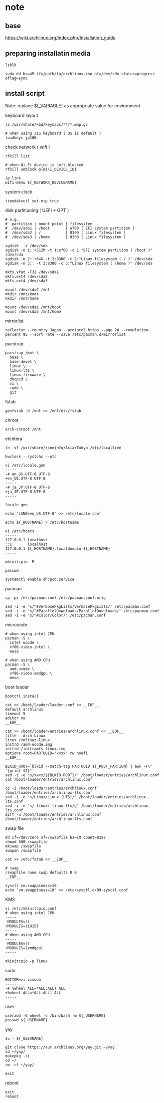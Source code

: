 # note

## base

https://wiki.archlinux.org/index.php/Installation_guide

## preparing installatin media

```console
lsblk

sudo dd bs=4M if=/path/to/archlinux.iso of=/dev/sdx status=progress oflag=sync
```

## install script

Note: replace ${_VARIABLE} as appropriate value for environment

keyboard layout

```console
ls /usr/share/kbd/keymaps/**/*.map.gz

# when using JIS keyboard ( US is default )
loadkeys jp106
```

check network ( wifi )

```console
rfkill list

# when Wi-Fi device is soft-blocked
rfkill unblock ${WIFI_DEVICE_ID}

ip link
wifi-menu ${_NETWORK_DEVICENAME}
```

system clock

```console
timedatectl set-ntp true
```

disk partitioning ( UEFI + GPT )

```console
# e.g.
#  partition | mount point | filesystem
#  /dev/sda1 | /boot       | ef00 ( EFI system partition )
#  /dev/sda2 | /           | 8300 ( Linux filesystem )
#  /dev/sda3 | /home       | 8300 ( Linux filesystem )

sgdisk  -z /dev/sda
sgdisk -n 1::+512M -t 1:ef00 -c 1:"EFI system partition ( /boot )" /dev/sda
sgdisk -n 2::+64G -t 2:8300 -c 2:"Linux filesystem ( / )" /dev/sda
sgdisk -n 3:: -t 2:8300 -c 3:"Linux filesystem ( /home )" /dev/sda

mkfs.vfat -F32 /dev/sda1
mkfs.ext4 /dev/sda2
mkfs.ext4 /dev/sda3

mount /dev/sda2 /mnt
mkdir /mnt/boot
mkdir /mnt/home

mount /dev/sda1 /mnt/boot
mount /dev/sda3 /mnt/home
```

mirrorlist

```console
reflector --country Japan --protocol https --age 24 --completion-percent 95 --sort rate --save /etc/pacman.d/mirrorlist
```

pacstrap

```console
pacstrap /mnt \
  base \
  base-devel \
  linux \
  linux-lts \
  linux-firmware \
  dhcpcd \
  vi \
  sudo \
  git
```

fstab

```console
genfstab -U /mnt >> /mnt/etc/fstab
```

chroot

```console
arch-chroot /mnt
```

etcetera

```console
ln -sf /usr/share/zoneinfo/Asia/Tokyo /etc/localtime

hwclock --systohc --utc

vi /etc/locale.gen
-----
-# en_US.UTF-8 UTF-8
+en_US.UTF-8 UTF-8
-----
-# ja_JP.UTF-8 UTF-8
+ja_JP.UTF-8 UTF-8
-----

locale-gen

echo 'LANG=en_US.UTF-8' >> /etc/locale.conf

echo ${_HOSTNAME} > /etc/hostname

vi /etc/hosts
-----
127.0.0.1 localhost
::1       localhost
127.0.0.1 ${_HOSTNAME}.localdomain ${_HOSTNAME}
-----

mkinitcpio -P

passwd

systemctl enable dhcpcd.service
```

pacman

```console
cp -pi /etc/pacman.conf /etc/pacman.conf.orig

sed -i -e 's/^#VerbosePkgLists/VerbosePkgLists/' /etc/pacman.conf
sed -i -e 's/^#ParallelDownloads/ParallelDownloads/' /etc/pacman.conf
sed -i -e 's/^#Color/Color/' /etc/pacman.conf
```

microcode

```console
# when using intel CPU
pacman -S \
  intel-ucode \
  xf86-video-intel \
  mesa

# when using AMD CPU
pacman -S \
  amd-ucode \
  xf86-video-amdgpu \
  mesa
```

boot loader

```console
bootctl install

cat >> /boot/loader/loader.conf << __EOF__
default archlinux
timeout 5
editor no
__EOF__

cat >> /boot/loader/entries/archlinux.conf << __EOF__
title   Arch Linux
linux /vmlinuz-linux
initrd /amd-ucode.img
initrd /initramfs-linux.img
options root=PARTUUID="xxxx" rw noefi
__EOF__

BLKID_ROOT=`blkid --match-tag PARTUUID ${_ROOT_PARTION} | awk -F\" '{print $2}'`
sed -i -e 's/xxxx/${BLKID_ROOT}/' /boot/loader/entries/archlinux.conf
cat /boot/loader/entries/archlinux.conf

cp -i /boot/loader/entries/archlinux.conf /boot/loader/entries/archlinux-lts.conf
sed -i -e 's/Linux/Linux (LTS)/' /boot/loader/entries/archlinux-lts.conf
sed -i -e 's/-linux/-linux-lts/g' /boot/loader/entries/archlinux-lts.conf
diff -u /boot/loader/entries/archlinux.conf /boot/loader/entries/archlinux-lts.conf
```

swap file

```console
dd if=/dev/zero of=/swapfile bs=1M count=8192
chmod 600 /swapfile
mkswap /swapfile
swapon /swapfile

cat >> /etc/fstab << __EOF__

# swap
/swapfile none swap defaults 0 0
__EOF__

sysctl vm.swappiness=10
echo 'vm.swappiness=10' >> /etc/sysctl.d/99-sysctl.conf
```

KMS

```console
vi /etc/mkinitcpio.conf
# when using intel CPU
-----
-MODULES=()
+MODULES=(i915)
-----
# When using AMD CPU
-----
-MODULES=()
+MODULES=(amdgpu)
-----

mkinitcpio -p linux
```

sudo

```console
EDITOR=vi visudo
-----
-# %wheel ALL=*ALL:ALL) ALL
+%wheel ALL=*ALL:ALL) ALL
-----
```

user

```console
useradd -G wheel -s /bin/bash -m ${_USERNAME}
passwd ${_USERNAME}
```

yay

```console
su - ${_USERNAME}

git clone https://aur.archlinux.org/yay.git ~/yay
cd ~/yay/
makepkg -si
cd ~/
rm -rf ~/yay/

exit
```

reboot

```console
exit
reboot
```


